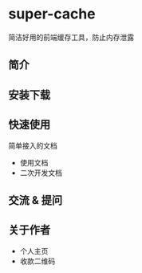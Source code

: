 # super-cache
简洁好用的前端缓存工具，防止内存泄露
## 简介

## 安装下载

## 快速使用

简单接入的文档

- 使用文档
- 二次开发文档

## 交流 & 提问


## 关于作者

- 个人主页
- 收款二维码
